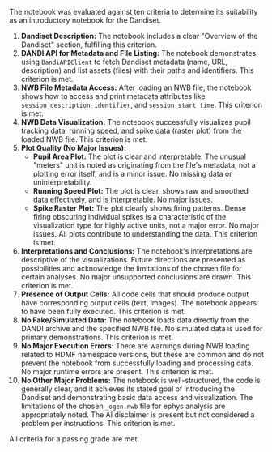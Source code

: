 The notebook was evaluated against ten criteria to determine its suitability as an introductory notebook for the Dandiset.

1.  **Dandiset Description:** The notebook includes a clear "Overview of the Dandiset" section, fulfilling this criterion.
2.  **DANDI API for Metadata and File Listing:** The notebook demonstrates using `DandiAPIClient` to fetch Dandiset metadata (name, URL, description) and list assets (files) with their paths and identifiers. This criterion is met.
3.  **NWB File Metadata Access:** After loading an NWB file, the notebook shows how to access and print metadata attributes like `session_description`, `identifier`, and `session_start_time`. This criterion is met.
4.  **NWB Data Visualization:** The notebook successfully visualizes pupil tracking data, running speed, and spike data (raster plot) from the loaded NWB file. This criterion is met.
5.  **Plot Quality (No Major Issues):**
    *   **Pupil Area Plot:** The plot is clear and interpretable. The unusual "meters" unit is noted as originating from the file's metadata, not a plotting error itself, and is a minor issue. No missing data or uninterpretability.
    *   **Running Speed Plot:** The plot is clear, shows raw and smoothed data effectively, and is interpretable. No major issues.
    *   **Spike Raster Plot:** The plot clearly shows firing patterns. Dense firing obscuring individual spikes is a characteristic of the visualization type for highly active units, not a major error. No major issues.
    All plots contribute to understanding the data. This criterion is met.
6.  **Interpretations and Conclusions:** The notebook's interpretations are descriptive of the visualizations. Future directions are presented as possibilities and acknowledge the limitations of the chosen file for certain analyses. No major unsupported conclusions are drawn. This criterion is met.
7.  **Presence of Output Cells:** All code cells that should produce output have corresponding output cells (text, images). The notebook appears to have been fully executed. This criterion is met.
8.  **No Fake/Simulated Data:** The notebook loads data directly from the DANDI archive and the specified NWB file. No simulated data is used for primary demonstrations. This criterion is met.
9.  **No Major Execution Errors:** There are warnings during NWB loading related to HDMF namespace versions, but these are common and do not prevent the notebook from successfully loading and processing data. No major runtime errors are present. This criterion is met.
10. **No Other Major Problems:** The notebook is well-structured, the code is generally clear, and it achieves its stated goal of introducing the Dandiset and demonstrating basic data access and visualization. The limitations of the chosen `_ogen.nwb` file for ephys analysis are appropriately noted. The AI disclaimer is present but not considered a problem per instructions. This criterion is met.

All criteria for a passing grade are met.